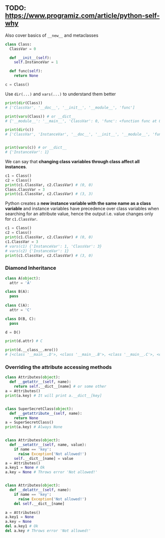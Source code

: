 ## TODO: https://www.programiz.com/article/python-self-why

Also cover basics of `__new__` and metaclasses

```python
class Class:
  ClassVar = 0

  def __init__(self):
    self.InstanceVar = 1

  def func(self):
    return None

c = Class()
```

Use `dir(...)` and `vars(...)` to understand them better


```python
print(dir(Class))
# ['ClassVar', '__doc__', '__init__', '__module__', 'func']

print(vars(Class)) # or __dict__
# {'__module__': '__main__', 'ClassVar': 0, 'func': <function func at 0x0000000002C5AEB8>, '__init__': <function __init__ at 0x0000000002C5AE48>, '__doc__': None}
```

```python
print(dir(c))
# ['ClassVar', 'InstanceVar', '__doc__', '__init__', '__module__', 'func']


print(vars(c)) # or __dict__
# {'InstanceVar': 1}
```

We can say that **changing class variables through class affect all instances**.

```python
c1 = Class()
c2 = Class()
print(c1.ClassVar, c2.ClassVar) # (0, 0)
Class.ClassVar = 3
print(c1.ClassVar, c2.ClassVar) # (3, 3)
```

Python creates a **new instance variable with the same name as a class variable** and instance variables have precedence over class variables when searching for an attribute value, hence the output i.e. value changes only for `c1.ClassVar`.

```python
c1 = Class()
c2 = Class()
print(c1.ClassVar, c2.ClassVar) # (0, 0)
c1.ClassVar = 3
# vars(c1) {'InstanceVar': 1, 'ClassVar': 3}
# vars(c2) {'InstanceVar': 1}
print(c1.ClassVar, c2.ClassVar) # (3, 0)
```

### Diamond Inheritance

```python
class A(object):
  attr = 'A'

class B(A):
  pass
  
class C(A):
  attr = 'C'

class D(B, C):
  pass

d = D()

print(d.attr) # C

print(d.__class__.mro())
# [<class '__main__.D'>, <class '__main__.B'>, <class '__main__.C'>, <class '__main__.A'>, <type 'object'>]
```

### Overriding the attribute accessing methods


```python
class Attributes(object):
  def __getattr__(self, name):
    return self.__dict__[name] # or some other 
a = Attributes()
print(a.key) # It will print a.__dict__[key] 


class SuperSecretClass(object):
  def __getattribute__(self, name):
    return None 
a = SuperSecretClass()
print(a.key) # Always None


class Attributes(object):
  def __setattr__(self, name, value):
    if name == 'key':
      raise Exception('Not allowed!')
    self.__dict__[name] = value
a = Attributes()
a.key1 = None # Ok
a.key = None # Throws error 'Not allowed!'


class Attributes(object):
  def __delattr__(self, name):
    if name == 'key':
      raise Exception('Not allowed!')
    del self.__dict__[name]

a = Attributes()
a.key1 = None
a.key = None
del a.key1 # Ok
del a.key # Throws error 'Not allowed!'
```
